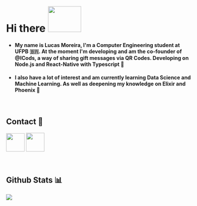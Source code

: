 # Hi there <img width="90" height="70" src='https://media2.giphy.com/media/8Pvp9okT4Qaf5k5IRC/source.gif' enconde></img>

* #### My name is Lucas Moreira, I'm a Computer Engineering student at UFPB 🇧🇷. At the moment I'm developing and am the co-founder of @ICods, a way of sharing gift messages via QR Codes. Developing on Node.js and React-Native with Typescript 🎁
* #### I also have a lot of interest and am currently learning Data Science and Machine Learning. As well as deepening my knowledge on Elixir and Phoenix 🐉
<br>

## Contact 📮

<a href='mailto://lmsa.moreira@gmail.com'><img width="50" height="50" src='https://cdn-icons-png.flaticon.com/512/732/732200.png'></a>
<a href='https://www.linkedin.com/in/lucas-moreira-e-silva-alves-909721174/'><img width="50" height="51" paddingleft='10' src='https://cdn-icons-png.flaticon.com/512/174/174857.png'/></a> 


<br>

## Github Stats 📊
<a href="https://github.com/lucasmsa/github-readme-stats">
  <img align="left" src="https://github-readme-stats.vercel.app/api?username=lucasmsa&hide=contribs&theme=default" />
</a>
